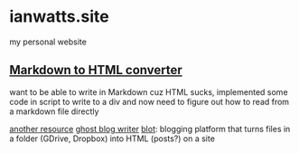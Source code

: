 # ianwatts.site
my personal website


## [Markdown to HTML converter](https://github.com/showdownjs/showdown)
want to be able to write in Markdown cuz HTML sucks, implemented some code in script to write to a div and now need to figure out how to read from a markdown file directly

[another resource](https://www.markdownguide.org/getting-started/#websites)
[ghost blog writer](https://www.markdownguide.org/tools/ghost/)
[blot](https://blot.im): blogging platform that turns files in a folder (GDrive, Dropbox) into HTML (posts?) on a site